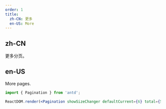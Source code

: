 ```yaml
---
order: 1
title:
  zh-CN: 更多
  en-US: More
---
```


## zh-CN

更多分页。

## en-US

More pages.

```jsx
import { Pagination } from 'antd';

ReactDOM.render(<Pagination showSizeChanger defaultCurrent={6} total={500} />, mountNode);
```
